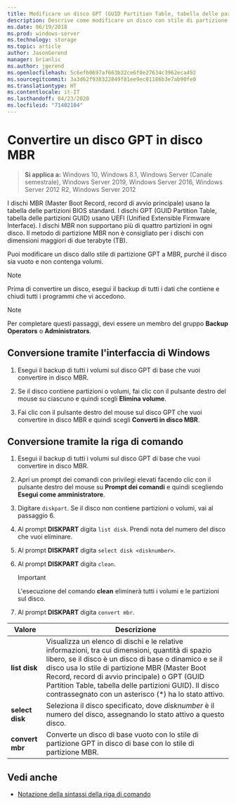 ```yaml
---
title: Modificare un disco GPT (GUID Partition Table, tabella delle partizioni GUID) in disco MBR (Master Boot Record, record di avvio principale)
description: Descrive come modificare un disco con stile di partizione GPT (GUID Partition Table, tabella delle partizioni GUID) in disco con stile di partizione MBR (Master Boot Record, record di avvio principale).
ms.date: 06/19/2018
ms.prod: windows-server
ms.technology: storage
ms.topic: article
author: JasonGerend
manager: brianlic
ms.author: jgerend
ms.openlocfilehash: 5c6efb0697af663b32ce6f0e27634c3962eca492
ms.sourcegitcommit: 3a3d62f938322849f81ee9ec01186b3e7ab90fe0
ms.translationtype: HT
ms.contentlocale: it-IT
ms.lasthandoff: 04/23/2020
ms.locfileid: "71402104"
---
```

# <a name="convert-a-gpt-disk-into-an-mbr-disk"></a>Convertire un disco GPT in disco MBR

> **Si applica a:** Windows 10, Windows 8.1, Windows Server (Canale semestrale), Windows Server 2019, Windows Server 2016, Windows Server 2012 R2, Windows Server 2012

I dischi MBR (Master Boot Record, record di avvio principale) usano la tabella delle partizioni BIOS standard. I dischi GPT (GUID Partition Table, tabella delle partizioni GUID) usano UEFI (Unified Extensible Firmware Interface). I dischi MBR non supportano più di quattro partizioni in ogni disco. Il metodo di partizione MBR non è consigliato per i dischi con dimensioni maggiori di due terabyte (TB).

Puoi modificare un disco dallo stile di partizione GPT a MBR, purché il disco sia vuoto e non contenga volumi.

> [!NOTE]
> Prima di convertire un disco, esegui il backup di tutti i dati che contiene e chiudi tutti i programmi che vi accedono.

> [!NOTE]
> Per completare questi passaggi, devi essere un membro del gruppo **Backup Operators** o **Administrators**.

## <a name="converting-using-the-windows-interface"></a>Conversione tramite l'interfaccia di Windows

1.  Esegui il backup di tutti i volumi sul disco GPT di base che vuoi convertire in disco MBR.

2.  Se il disco contiene partizioni o volumi, fai clic con il pulsante destro del mouse su ciascuno e quindi scegli **Elimina volume**.

3.  Fai clic con il pulsante destro del mouse sul disco GPT che vuoi convertire in disco MBR e quindi scegli **Converti in disco MBR**.

## <a name="converting-using-a-command-line"></a>Conversione tramite la riga di comando

1.  Esegui il backup di tutti i volumi sul disco GPT di base che vuoi convertire in disco MBR.

2.  Apri un prompt dei comandi con privilegi elevati facendo clic con il pulsante destro del mouse su **Prompt dei comandi** e quindi scegliendo **Esegui come amministratore**.

3. Digitare `diskpart`. Se il disco non contiene partizioni o volumi, vai al passaggio 6.

4.  Al prompt **DISKPART** digita `list disk`. Prendi nota del numero del disco che vuoi eliminare.

5.  Al prompt **DISKPART** digita `select disk <disknumber>`.

6.  Al prompt **DISKPART** digita `clean`.

    > [!IMPORTANT]
    > L'esecuzione del comando **clean** eliminerà tutti i volumi e le partizioni sul disco.

7.  Al prompt **DISKPART** digita `convert mbr`.

|                Valore                  |      Descrizione   |
| ------------------------------------- | -----------------  |
|  <strong>list disk</strong>  | Visualizza un elenco di dischi e le relative informazioni, tra cui dimensioni, quantità di spazio libero, se il disco è un disco di base o dinamico e se il disco usa lo stile di partizione MBR (Master Boot Record, record di avvio principale) o GPT (GUID Partition Table, tabella delle partizioni GUID). Il disco contrassegnato con un asterisco (\*) ha lo stato attivo. |
| <strong>select disk</strong> |                                                                                                          Seleziona il disco specificato, dove <em>disknumber</em> è il numero del disco, assegnando lo stato attivo a questo disco.                                                                                                           |
| <strong>convert mbr</strong> |                                                                               Converte un disco di base vuoto con lo stile di partizione GPT in disco di base con lo stile di partizione MBR.                                                                                |

## <a name="see-also"></a>Vedi anche

-   [Notazione della sintassi della riga di comando](https://technet.microsoft.com/library/cc742449(v=ws.11).aspx)